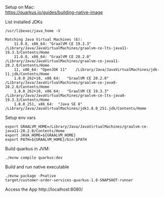 Setup on Mac:  
https://quarkus.io/guides/building-native-image

List installed JDKs  
```
/usr/libexec/java_home -V  

Matching Java Virtual Machines (6):
    11.0.8, x86_64:	"GraalVM CE 19.3.3"	/Library/Java/JavaVirtualMachines/graalvm-ce-lts-java11-19.3.3/Contents/Home
    11.0.8, x86_64:	"GraalVM CE 20.2.0"	/Library/Java/JavaVirtualMachines/graalvm-ce-java11-20.2.0/Contents/Home
    11, x86_64:	"OpenJDK 11"	/Library/Java/JavaVirtualMachines/jdk-11.jdk/Contents/Home
    1.8.0_262+10, x86_64:	"GraalVM CE 20.2.0"	/Library/Java/JavaVirtualMachines/graalvm-ce-java8-20.2.0/Contents/Home
    1.8.0_262+10, x86_64:	"GraalVM CE 19.3.3"	/Library/Java/JavaVirtualMachines/graalvm-ce-lts-java8-19.3.3/Contents/Home
    1.8.0_251, x86_64:	"Java SE 8"	/Library/Java/JavaVirtualMachines/jdk1.8.0_251.jdk/Contents/Home
```

Setup env vars
```
export GRAALVM_HOME=/Library/Java/JavaVirtualMachines/graalvm-ce-java11-20.2.0/Contents/Home
export JAVA_HOME=${GRAALVM_HOME}
export PATH=${GRAALVM_HOME}/bin:$PATH
```

Build quarkus in JVM:
```
./mvnw compile quarkus:dev
```  

Build and run native executable
```
./mvnw package -Pnative
target/customer-order-services-quarkus-1.0-SNAPSHOT-runner
```

Access the App
http://localhost:8080/



